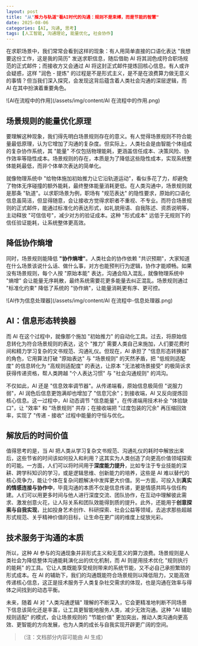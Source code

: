 ```yaml
---
layout: post
title: "从"推力与轨道"看AI时代的沟通：规则不是束缚，而是节能的智慧"
date: 2025-08-06
categories: [AI, 沟通, 思考]
tags: [人工智能, 沟通理论, 能量优化, 社会协作]
---
```


在求职场景中，我们常常会看到这样的现象：有人用简单直接的口语化表达 "我想要这份工作，这是我的简历" 发送求职信息，随后借助 AI 将其润色成符合职场规范的正式邮件；而接收方又会通过 AI 将这封正式邮件提炼回核心信息。有人或许会疑惑，这样 "润色 - 提炼" 的过程是不是形式主义，是不是在浪费算力做无意义的事情？但当我们深入探究，会发现这背后蕴含着人类社会沟通的深层逻辑，而 AI 在其中扮演着重要角色。

![AI在流程中的作用](/assets/img/content/AI 在流程中的作用.png)

## 场景规则的能量优化原理

要理解这种现象，我们得先明白场景规则存在的意义。有人觉得场景规则不符合能量最低原理，认为它增加了沟通的复杂度。但实际上，人类社会是由智能个体组成的复杂协作系统，其 "能量" 不仅包括物理能耗，更涵盖信任成本、决策风险、协作效率等隐性成本。场景规则的存在，本质是为了降低这些隐性成本，实现系统整体能耗最低，而非个体单次表达的简单化。

就像物理系统中 "给物体施加初始推力让它沿轨道运动"，看似多花了力，却避免了物体无序碰撞的额外能耗，最终整体能量消耗更低。在人类沟通中，场景规则就是那条 "轨道"。以求职场景为例，职场有 "规范表达" 的隐性要求，原始的口语化信息虽简洁，但显得随意，会让接收方觉得求职者不重视、不专业。而符合场景规则的正式邮件，能通过标准化的表达形式，如礼貌用语、自我陈述、资质说明等，主动释放 "可信信号"，减少对方的验证成本。这种 "形式成本" 远低于无规则下的信任验证能耗，让系统整体更高效。

## 降低协作熵增

同时，场景规则能降低 **"协作熵增"**。人类社会的协作依赖 "共识预期"，大家知道在什么场景该说什么话、做什么事，对方也能预判行为逻辑，协作才能顺畅。如果没有场景规则，每个人按 "原始本能" 表达，沟通会陷入混乱，就像物理系统中 "熵增" 会让能量无序耗散，最终系统需要花更多能量去纠正混乱。场景规则通过 "标准化约束" 降低了系统的 "协作熵"，让能量消耗更有序、更可控。

![AI作为信息处理器](/assets/img/content/AI 在流程中-信息处理器.png)

## AI：信息形态转换器

而 AI 在这个过程中，就像那个施加 "初始推力" 的自动化工具。过去，将原始信息转化为符合场景规则的表达，这个 "推力" 需要人类自己来施加，人们要花费时间和精力学习复杂的文书规范、沟通礼仪。但现在，AI 承担了 "信息形态转换器" 的角色，它用算法打破 "原始表达" 与 "场景规则" 的天然矛盾，把 "低规则适配度" 的信息转化为 "高规则适配度" 的表达，让原本 "无法被场景接受" 的极简诉求获得传递资格，帮人类跨越 "个人表达习惯" 与 "社会沟通规则" 的鸿沟。

不仅如此，AI 还是 "信息效率调节器"。从传递端看，原始信息极简但 "说服力弱"，AI 润色后信息更饱满却也增加了 "信息冗余"；到接收端，AI 又反向提炼回核心信息。这一过程中，AI 动态调节 "信息能量"，在传递端用技术补全 "体验缺口"，让 "效率" 和 "场景规则" 共存；在接收端把 "过度包装的冗余" 再压缩回效率，实现了 "传递 - 接收" 过程中能量的守恒与优化。

## 解放后的时间价值

值得思考的是，当 AI 把人类从学习复杂文书规范、沟通礼仪的耗时中解放出来后，这些节省的时间该如何投入和利用？这其实为人类创造了向更高价值领域探索的可能。一方面，人们可以将时间用于**深度能力提升**，比如专注于专业技能的深耕、跨学科知识的学习，或是逻辑思维、创新能力的培养，这些是 AI 难以替代的核心竞争力，能让个体在复杂问题解决中发挥更大价值。另一方面，可投入到**真实的情感连接与协作中**，毕竟沟通的本质不仅是信息传递，更是情感共鸣与信任构建。人们可以用更多时间与他人进行深度交流、团队协作，在互动中理解彼此需求、激发创意火花，让人际关系和团队效能得到质的提升。此外，还能用于**创意探索与自我实现**，比如投身艺术创作、科研探索、社会公益等领域，去追求那些超越形式规范、关乎精神价值的目标，让生命在更广阔的维度上绽放光彩。

## 技术服务于沟通的本质

所以，这种 AI 参与的沟通现象并非形式主义和无意义的算力浪费。场景规则是人类社会为降低整体沟通能耗演化出的优化机制，而 AI 则是用技术优化 "规则执行的能耗" 的工具。它让人类既能享受规则带来的系统节能，又不必自己承担繁琐的形式成本。在 AI 的辅助下，我们的沟通既能符合场景规则以降低阻力，又能高效传递核心信息，这正是技术服务于人类复杂社交需求的体现，也是沟通在效率与得体之间找到的动态平衡。

未来，随着 AI 对 "人类沟通逻辑" 理解的不断深入，它会更精准地判断不同场景下信息该简化还是丰富，让工具更智能地服务人类，减少无效沟通。这种 "AI 辅助规则适配" 的模式，会让场景规则的 "节能价值" 更加突出，推动人类沟通向更高效、更智能的方向发展，也为人类的成长与自我实现开辟更广阔的空间。

> （注：文档部分内容可能由 AI 生成）